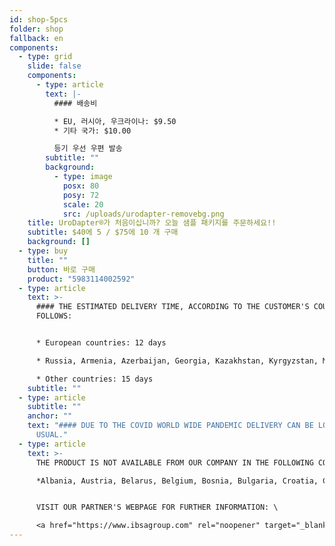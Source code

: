 ```yaml
---
id: shop-5pcs
folder: shop
fallback: en
components:
  - type: grid
    slide: false
    components:
      - type: article
        text: |-
          #### 배송비

          * EU, 러시아, 우크라이나: $9.50
          * 기타 국가: $10.00

          등기 우선 우편 발송
        subtitle: ""
        background:
          - type: image
            posx: 80
            posy: 72
            scale: 20
            src: /uploads/urodapter-removebg.png
    title: UroDapter®가 처음이십니까? 오늘 샘플 패키지를 주문하세요!!
    subtitle: $40에 5 / $75에 10 개 구매
    background: []
  - type: buy
    title: ""
    button: 바로 구매
    product: "5983114002592"
  - type: article
    text: >-
      #### THE ESTIMATED DELIVERY TIME, ACCORDING TO THE CUSTOMER'S COUNTRY AS
      FOLLOWS:


      * European countries: 12 days

      * Russia, Armenia, Azerbaijan, Georgia, Kazakhstan, Kyrgyzstan, Moldova, Tajikistan, Turkmenistan, Ukraine, Uzbekistan: 19 days

      * Other countries: 15 days
    subtitle: ""
  - type: article
    subtitle: ""
    anchor: ""
    text: "#### DUE TO THE COVID WORLD WIDE PANDEMIC DELIVERY CAN BE LONGER THAN
      USUAL."
  - type: article
    text: >-
      THE PRODUCT IS NOT AVAILABLE FROM OUR COMPANY IN THE FOLLOWING COUNTRIES:\

      *Albania, Austria, Belarus, Belgium, Bosnia, Bulgaria, Croatia, Czech Republic, Cyprus, Denmark, Estonia, Finland, France, Germany, Kosovo, Greece, Hungary, Ireland, Italy, Latvia, Lithuania, Luxembourg, North Macedonia, Malta, The Netherlands, Poland, Portugal, Romania, Serbia, Slovakia, Slovenia, Spain, Sweden, The United Kingdom, Turkey, Australia, New Zealand.* 


      VISIT OUR PARTNER'S WEBPAGE FOR FURTHER INFORMATION: \

      <a href="https://www.ibsagroup.com" rel="noopener" target="_blank">https://www.ibsagroup.com</a>
---
```

